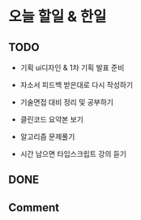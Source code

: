 # 오늘 할일 & 한일

## TODO

- 기획 ui디자인 & 1차 기획 발표 준비

- 자소서 피드백 받은대로 다시 작성하기

- 기술면접 대비 정리 및 공부하기

- 클린코드 요약본 보기

- 알고리즘 문제풀기

- 시간 남으면 타입스크립트 강의 듣기

## DONE

## Comment
